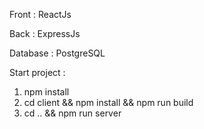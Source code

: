 Front : ReactJs

Back : ExpressJs

Database : PostgreSQL

Start project :
1) npm install
2) cd client && npm install && npm run build
3) cd .. && npm run server
